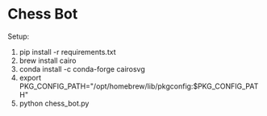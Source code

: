 # Chess Bot

Setup:
1. pip install -r requirements.txt
2. brew install cairo
3. conda install -c conda-forge cairosvg
4. export PKG_CONFIG_PATH="/opt/homebrew/lib/pkgconfig:$PKG_CONFIG_PATH"
5. python chess_bot.py

